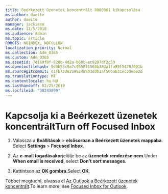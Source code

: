 ```yaml
---
title: Beérkezett üzenetek koncentrált 8000001 kikapcsolása
ms.author: daeite
author: daeite
manager: jackiesm
ms.date: 12/5/2018
ms.audience: Admin
ms.topic: article
ROBOTS: NOINDEX, NOFOLLOW
localization_priority: Normal
ms.collection: Adm_O365
ms.custom: Adm_O365
ms.assetid: 7d169f0f-828b-4d2a-b60b-ec9297df2c59
ms.openlocfilehash: 9d4b55c9a7c955031568b384a1fa89f5478f091b
ms.sourcegitcommit: d1fb75d8359a248a03ddb1af50bab31ec3de6e2d
ms.translationtype: MT
ms.contentlocale: hu-HU
ms.lasthandoff: 02/25/2019
ms.locfileid: "30243899"
---
```

# <a name="turn-off-focused-inbox"></a><span data-ttu-id="358cd-102">Kapcsolja ki a Beérkezett üzenetek koncentrált</span><span class="sxs-lookup"><span data-stu-id="358cd-102">Turn off Focused Inbox</span></span>

1. <span data-ttu-id="358cd-103">Válassza a **Beállítások** \> **elsősorban a Beérkezett üzenetek mappába**.  </span><span class="sxs-lookup"><span data-stu-id="358cd-103">Select **Settings**  \> **Focused Inbox**.</span></span>
    
2. <span data-ttu-id="358cd-104">Az **e-mail fogadásakor**jelölje be az **üzenetek rendezése nem**.</span><span class="sxs-lookup"><span data-stu-id="358cd-104">Under **When email is received**, select **Don't sort messages**.</span></span>
    
3. <span data-ttu-id="358cd-105">Kattintson az **OK gombra**.</span><span class="sxs-lookup"><span data-stu-id="358cd-105">Select **OK**.</span></span>
    
<span data-ttu-id="358cd-106">Többet megtudni, olvassa el [Az Outlook a Beérkezett üzenetek koncentrált](https://go.microsoft.com/fwlink/p/?linkid=873108).</span><span class="sxs-lookup"><span data-stu-id="358cd-106">To learn more, see [Focused Inbox for Outlook](https://go.microsoft.com/fwlink/p/?linkid=873108).</span></span>
  

